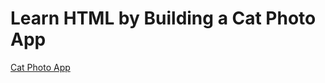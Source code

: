 # Learn HTML by Building a Cat Photo App
[Cat Photo App](https://www.freecodecamp.org/learn/2022/responsive-web-design/#learn-html-by-building-a-cat-photo-app)
